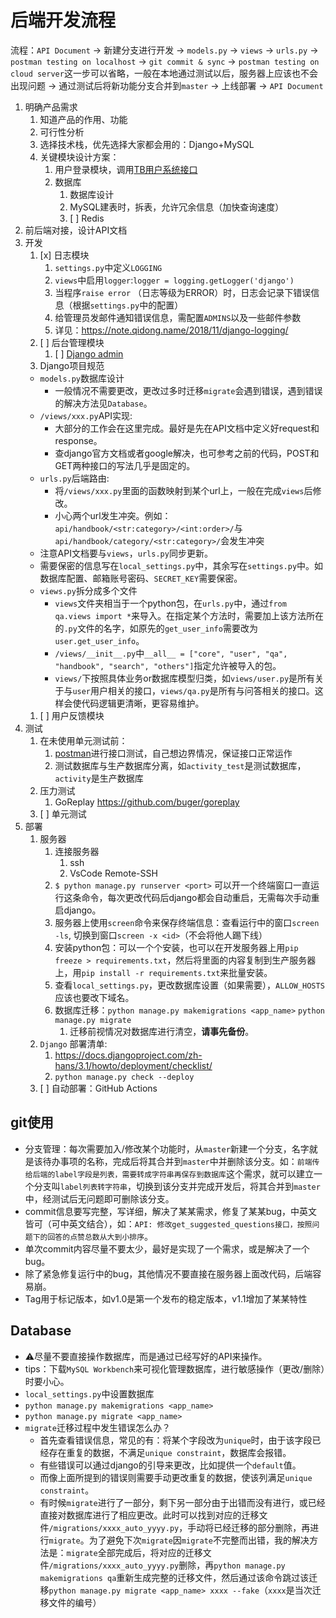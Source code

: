 # 后端开发流程
流程：`API Document` -> 新建分支进行开发 -> `models.py` -> `views` -> `urls.py` -> `postman testing on localhost` -> `git commit & sync` -> `postman testing on cloud server`这一步可以省略，一般在本地通过测试以后，服务器上应该也不会出现问题 -> 通过测试后将新功能分支合并到`master` -> 上线部署 -> `API Document`

1. 明确产品需求
   1. 知道产品的作用、功能
   2. 可行性分析
   3. 选择技术栈，优先选择大家都会用的：Django+MySQL
   4. 关键模块设计方案：
      1. 用户登录模块，调用[TB用户系统接口](https://github.com/TeaBreak-Tech/UserSystem/blob/master/api.md)
      2. 数据库
         1. 数据库设计
         2. MySQL建表时，拆表，允许冗余信息（加快查询速度）
         3. [ ] Redis
2. 前后端对接，设计API文档
3. 开发
   1. [x] 日志模块
      1. `settings.py`中定义`LOGGING`
      2. `views`中启用`logger`:`logger = logging.getLogger('django')`
      3. 当程序`raise error` （日志等级为ERROR）时，日志会记录下错误信息（根据`settings.py`中的配置）
      4. 给管理员发邮件通知错误信息，需配置`ADMINS`以及一些邮件参数
      5. 详见：https://note.qidong.name/2018/11/django-logging/
   2. [ ] 后台管理模块
      1. [ ] [Django admin](https://docs.djangoproject.com/zh-hans/3.1/ref/contrib/admin/)
   3. Django项目规范
   - `models.py`数据库设计
     - 一般情况不需要更改，更改过多时迁移`migrate`会遇到错误，遇到错误的解决方法见`Database`。
   - `/views/xxx.py`API实现:
     - 大部分的工作会在这里完成。最好是先在API文档中定义好request和response。
     - 查django官方文档或者google解决，也可参考之前的代码，POST和GET两种接口的写法几乎是固定的。
   - `urls.py`后端路由:
     - 将`/views/xxx.py`里面的函数映射到某个url上，一般在完成`views`后修改。
     - 小心两个url发生冲突。例如：`api/handbook/<str:category>/<int:order>/`与`api/handbook/category/<str:category>/`会发生冲突
   - 注意API文档要与`views`，`urls.py`同步更新。
   - 需要保密的信息写在`local_settings.py`中，其余写在`settings.py`中。如数据库配置、邮箱账号密码、`SECRET_KEY`需要保密。
   - `views.py`拆分成多个文件
       - `views`文件夹相当于一个python包，在`urls.py`中，通过`from qa.views import *`来导入。在指定某个方法时，需要加上该方法所在的`.py`文件的名字，如原先的`get_user_info`需要改为`user.get_user_info`。
       - `/views/__init__.py`中`__all__ = ["core", "user", "qa", "handbook", "search", "others"]`指定允许被导入的包。
       - `views/`下按照具体业务or数据库模型归类，如`views/user.py`是所有关于与`user`用户相关的接口，`views/qa.py`是所有与问答相关的接口。这样会使代码逻辑更清晰，更容易维护。
    1. [ ] 用户反馈模块
4. 测试
   1. 在未使用单元测试前：
      1. [postman](https://www.postman.com/)进行接口测试，自己想边界情况，保证接口正常运作
      2. 测试数据库与生产数据库分离，如`activity_test`是测试数据库，`activity`是生产数据库
   2. 压力测试
      1. GoReplay https://github.com/buger/goreplay
   3. [ ] 单元测试
5. 部署
   1. 服务器
      1. 连接服务器
         1. ssh
         2. VsCode Remote-SSH
      2. `$ python manage.py runserver <port>` 可以开一个终端窗口一直运行这条命令，每次更改代码后django都会自动重启，无需每次手动重启django。
      3. 服务器上使用`screen`命令来保存终端信息：查看运行中的窗口`screen -ls`, 切换到窗口`screen -x <id>`（不会将他人踢下线）
      4. 安装python包：可以一个个安装，也可以在开发服务器上用`pip freeze > requirements.txt`，然后将里面的内容复制到生产服务器上，用`pip install -r requirements.txt`来批量安装。
      5. 查看`local_settings.py`，更改数据库设置（如果需要），`ALLOW_HOSTS`应该也要改下域名。
      6. 数据库迁移：`python manage.py makemigrations <app_name>` `python manage.py migrate`
         1. 迁移前视情况对数据库进行清空，__请事先备份__。
   2. `Django` 部署清单: 
      1. https://docs.djangoproject.com/zh-hans/3.1/howto/deployment/checklist/ 
      2. `python manage.py check --deploy`
   3. [ ] 自动部署：GitHub Actions



## git使用
- 分支管理：每次需要加入/修改某个功能时，从`master`新建一个分支，名字就是该待办事项的名称，完成后将其合并到`master`中并删除该分支。如：`前端传给后端的label字段是列表，需要转成字符串再保存到数据库`这个需求，就可以建立一个分支叫`label列表转字符串`，切换到该分支并完成开发后，将其合并到`master`中，经测试后无问题即可删除该分支。
- commit信息要写完整，写详细，解决了某某需求，修复了某某bug，中英文皆可（可中英文结合），如：`API: 修改get_suggested_questions接口，按照问题下的回答的点赞总数从大到小排序`。
- 单次commit内容尽量不要太少，最好是实现了一个需求，或是解决了一个bug。
- 除了紧急修复运行中的bug，其他情况不要直接在服务器上面改代码，后端容易崩。
- Tag用于标记版本，如v1.0是第一个发布的稳定版本，v1.1增加了某某特性

## Database
- ⚠尽量不要直接操作数据库，而是通过已经写好的API来操作。
- tips：下载`MySQL Workbench`来可视化管理数据库，进行敏感操作（更改/删除）时要小心。
- `local_settings.py`中设置数据库
- `python manage.py makemigrations <app_name>`
- `python manage.py migrate <app_name>`
- `migrate`迁移过程中发生错误怎么办？
  - 首先查看错误信息，常见的有：将某个字段改为`unique`时，由于该字段已经存在重复的数据，不满足`unique constraint`，数据库会报错。
  - 有些错误可以通过django的引导来更改，比如提供一个`default`值。
  - 而像上面所提到的错误则需要手动更改重复的数据，使该列满足`unique constraint`。
  - 有时候`migrate`进行了一部分，剩下另一部分由于出错而没有进行，或已经直接对数据库进行了相应更改。此时可以找到对应的迁移文件`/migrations/xxxx_auto_yyyy.py`，手动将已经迁移的部分删除，再进行`migrate`。为了避免下次`migrate`因`migrate`不完整而出错，我的解决方法是：`migrate`全部完成后，将对应的迁移文件`/migrations/xxxx_auto_yyyy.py`删除，再`python manage.py makemigrations qa`重新生成完整的迁移文件，然后通过该命令跳过该迁移`python manage.py migrate <app_name> xxxx --fake`（`xxxx`是当次迁移文件的编号）